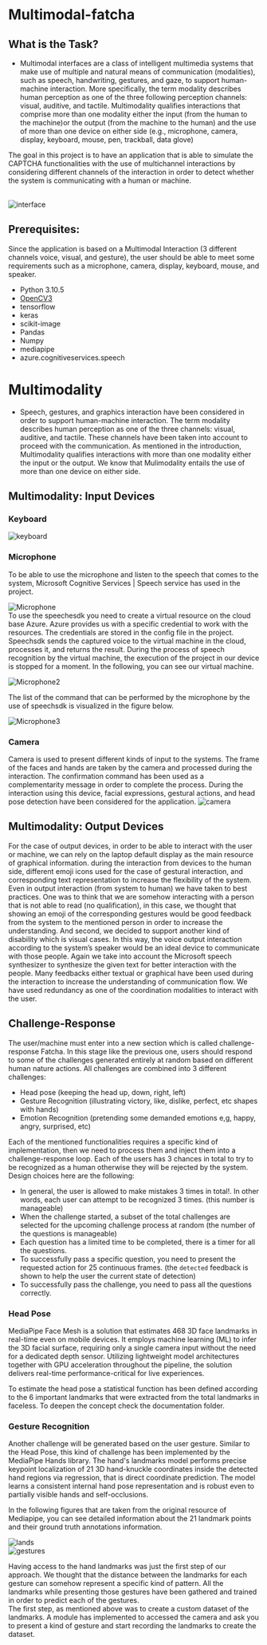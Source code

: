 # Multimodal-fatcha


## What is the Task?
* Multimodal interfaces are a class of intelligent multimedia systems that make use of multiple and natural means of communication (modalities), such as speech, handwriting, gestures, and gaze, to support human-machine interaction. More specifically, the term modality describes human perception as one of the three following perception channels: visual, auditive, and tactile. Multimodality qualifies interactions that comprise more than one modality either the input (from the human to the machine)or the output (from the machine to the human) and the use of more than one device on either side (e.g., microphone, camera, display, keyboard, mouse, pen, trackball, data glove)

The goal in this project is to have an application that is able to simulate the CAPTCHA functionalities with the use of multichannel interactions by considering different channels of the interaction in order to detect whether the system is communicating with a human or machine. <br /> <br />

![interface](./document/interface.png) <br />

## Prerequisites:
Since the application is based on a Multimodal Interaction (3 different channels voice, visual, and gesture), the user should be able to meet some requirements such as a microphone, camera, display, keyboard, mouse, and speaker.
- Python 3.10.5
- [OpenCV3](https://opencv.org/)
- tensorflow
- keras
- scikit-image
- Pandas
- Numpy
- mediapipe
- azure.cognitiveservices.speech
# Multimodality
*  Speech, gestures, and graphics interaction have been considered in order to support human-machine interaction. The term modality describes human perception as one of the three channels: visual, auditive, and tactile.
These channels have been taken into account to proceed with the communication. As mentioned in the introduction, Multimodality qualifies interactions with more than one modality either the input or the output. We know that Mulimodality entails the use of more than one device on either side.
## Multimodality: Input Devices
### Keyboard
![keyboard](./document/keyboard.png) <br />

### Microphone
To be able to use the microphone and listen to the speech that comes to the system, Microsoft Cognitive Services | Speech service has used in the project.

![Microphone](./document/mic.png) <br />
To use the speechesdk you need to create a virtual resource on the cloud base Azure. Azure provides us with a specific credential to work with the resources. The credentials are stored in the config file in the project.  Speechsdk sends the captured voice to the virtual machine in the cloud, processes it, and returns the result. During the process of speech recognition by the virtual machine, the execution of the project in our device is stopped for a moment. In the following, you can see our virtual machine. <br />

![Microphone2](./document/mic2.png) <br />

The list of the command that can be performed by the microphone by the use of speechsdk is visualized in the figure below.

![Microphone3](./document/mic3.png) <br />
### Camera <br />
Camera is used to present different kinds of input to the systems. The frame of the faces and hands are taken by the camera and processed during the interaction. The confirmation command has been used as a complementarity message in order to complete the process.
During the interaction using this device, facial expressions, gestural actions, and head pose detection have been considered for the application.
![camera](./document/camera.png) <br />

## Multimodality: Output Devices
For the case of output devices, in order to be able to interact with the user or machine, we can rely on the laptop default display as the main resource of graphical information. during the interaction from devices to the human side, different emoji icons used for the case of gestural interaction, and corresponding text representation to increase the flexibility of the system.
Even in output interaction (from system to human) we have taken to best practices. One was to think that we are somehow interacting with a person that is not able to read (no qualification), in this case, we thought that showing an emoji of the corresponding gestures would be good feedback from the system to the mentioned person in order to increase the understanding.
And second, we decided to support another kind of disability which is visual cases. In this way, the voice output interaction according to the system’s speaker would be an ideal device to communicate with those people. Again we take into account the Microsoft speech synthesizer to synthesize the given text for better interaction with the people.
Many feedbacks either textual or graphical have been used during the interaction to increase the understanding of communication flow.
We have used redundancy as one of the coordination modalities to interact with the user.

## Challenge-Response
The user/machine must enter into a new section which is called challenge-response Fatcha. In this stage like the previous one, users should respond to some of the challenges generated entirely at random based on different human nature actions.
All challenges are combined into 3 different challenges:
- Head pose (keeping the head up, down, right, left)
- Gesture Recognition (illustrating victory, like, dislike, perfect, etc shapes with hands)
- Emotion Recognition (pretending some demanded emotions e,g, happy, angry, surprised, etc)

Each of the mentioned functionalities requires a specific kind of implementation, then we need to process them and inject them into a challenge-response loop. Each of the users has 3 chances in total to try to be recognized as a human otherwise they will be rejected by the system.
Design choices here are the following:
- In general, the user is allowed to make mistakes 3 times in total!. In other words, each user can attempt to be recognized 3 times. (this number is manageable)
- When the challenge started, a subset of the total challenges are selected for the upcoming challenge process at random (the number of the questions is manageable)
- Each question has a limited time to be completed, there is a timer for all the questions.
- To successfully pass a specific question, you need to present the requested action for 25 continuous frames. (the `detected` feedback is shown to help the user the current state of detection)
- To successfully pass the challenge, you need to pass all the questions correctly.


### Head Pose
MediaPipe Face Mesh is a solution that estimates 468 3D face landmarks in real-time even on mobile devices. It employs machine learning (ML) to infer the 3D facial surface, requiring only a single camera input without the need for a dedicated depth sensor. Utilizing lightweight model architectures together with GPU acceleration throughout the pipeline, the solution delivers real-time performance-critical for live experiences.

To estimate the head pose a statistical function has been defined according to the 6 important landmarks that were extracted from the total landmarks in faceless.
To deepen the concept check the documentation folder.

### Gesture Recognition
Another challenge will be generated based on the user gesture. Similar to the Head Pose, this kind of challenge has been implemented by the MediaPipe Hands library.
The hand's landmarks model performs precise keypoint localization of 21 3D hand-knuckle coordinates inside the detected hand regions via regression, that is direct coordinate prediction. The model learns a consistent internal hand pose representation and is robust even to partially visible hands and self-occlusions. <br />

In the following figures that are taken from the original resource of Mediapipe, you can see detailed information about the 21 landmark points and their ground truth annotations information.

![lands](./document/lands.png) <br />
![gestures](./document/gestures.png) <br />

Having access to the hand landmarks was just the first step of our approach. We thought that the distance between the landmarks for each gesture can somehow represent a specific kind of pattern. All the landmarks while presenting those gestures have been gathered and trained in order to predict each of the gestures.
<br />
The first step, as mentioned above was to create a custom dataset of the landmarks. A module has implemented to accessed the camera and ask you to present a kind of gesture and start recording the landmarks to create the dataset.
